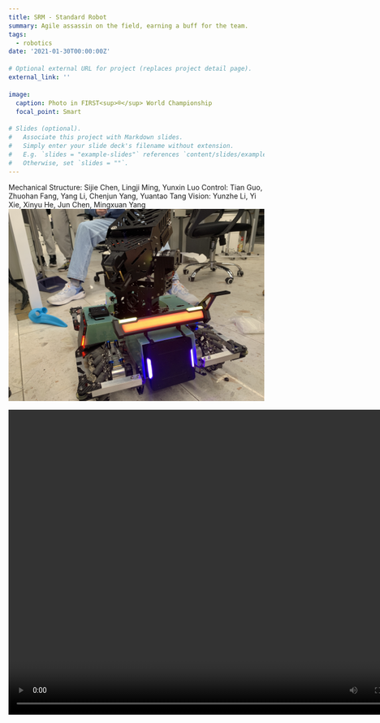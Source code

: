 ```yaml
---
title: SRM - Standard Robot
summary: Agile assassin on the field, earning a buff for the team.
tags:
  - robotics
date: '2021-01-30T00:00:00Z'

# Optional external URL for project (replaces project detail page).
external_link: ''

image:
  caption: Photo in FIRST<sup>®</sup> World Championship
  focal_point: Smart

# Slides (optional).
#   Associate this project with Markdown slides.
#   Simply enter your slide deck's filename without extension.
#   E.g. `slides = "example-slides"` references `content/slides/example-slides.md`.
#   Otherwise, set `slides = ""`.
---
```


Mechanical Structure: Sijie Chen, Lingji Ming, Yunxin Luo
Control: Tian Guo, Zhuohan Fang, Yang Li, Chenjun Yang, Yuantao Tang
Vision: Yunzhe Li, Yi Xie, Xinyu He, Jun Chen, Mingxuan Yang
![](./test.jpg)

<video src="./test-2.mp4" width="800px" height="600px" controls="controls"></video>
